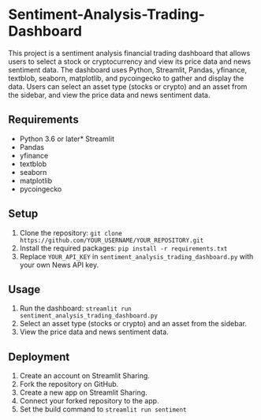 # Sentiment-Analysis-Trading-Dashboard
This project is a sentiment analysis financial trading dashboard that allows users to select a stock or cryptocurrency and view its price data and news sentiment data. The dashboard uses Python, Streamlit, Pandas, yfinance, textblob, seaborn, matplotlib, and pycoingecko to gather and display the data. Users can select an asset type (stocks or crypto) and an asset from the sidebar, and view the price data and news sentiment data.

## Requirements
* Python 3.6 or later* Streamlit
* Pandas
* yfinance
* textblob
* seaborn
* matplotlib
* pycoingecko

## Setup
1. Clone the repository: `git clone https://github.com/YOUR_USERNAME/YOUR_REPOSITORY.git`
2. Install the required packages: `pip install -r requirements.txt`
3. Replace `YOUR_API_KEY` in `sentiment_analysis_trading_dashboard.py` with your own News API key.

## Usage
1. Run the dashboard: `streamlit run sentiment_analysis_trading_dashboard.py`
2. Select an asset type (stocks or crypto) and an asset from the sidebar.
3. View the price data and news sentiment data.

## Deployment
1. Create an account on Streamlit Sharing.
2. Fork the repository on GitHub.
3. Create a new app on Streamlit Sharing.
4. Connect your forked repository to the app.
5. Set the build command to `streamlit run sentiment`
